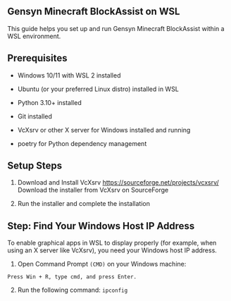 ## Gensyn Minecraft BlockAssist on WSL
This guide helps you set up and run Gensyn Minecraft BlockAssist within a WSL environment.

## Prerequisites
- Windows 10/11 with WSL 2 installed

- Ubuntu (or your preferred Linux distro) installed in WSL

- Python 3.10+ installed

- Git installed

- VcXsrv or other X server for Windows installed and running

- poetry for Python dependency management

## Setup Steps
1. Download and Install VcXsrv
https://sourceforge.net/projects/vcxsrv/
Download the installer from VcXsrv on SourceForge

2. Run the installer and complete the installation

## Step: Find Your Windows Host IP Address
To enable graphical apps in WSL to display properly (for example, when using an X server like VcXsrv), you need your Windows host IP address.
1. Open Command Prompt `(CMD)` on your Windows machine:

`Press Win + R, type cmd, and press Enter.`

2. Run the following command: `ipconfig`

